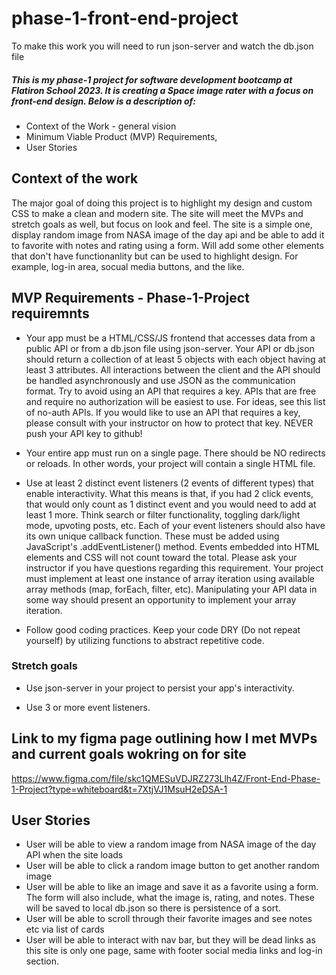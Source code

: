 # phase-1-front-end-project
To make this work you will need to run json-server and watch the db.json file 

##### This is my phase-1 project for software development bootcamp at Flatiron School 2023. It is creating a Space image rater with a focus on front-end design. Below is a description of:
- Context of the Work - general vision
- Minimum Viable Product (MVP) Requirements, 
- User Stories 

## Context of the work

The major goal of doing this project is to highlight my design and custom CSS to make a clean and modern site. The site will meet the MVPs and stretch goals as well, but focus on look and feel. The site is a simple one, display random image from NASA image of the day api and be able to add it to favorite with notes and rating using a form. Will add some other elements that don't have functionanlity but can be used to highlight design. For example, log-in area, socual media buttons, and the like. 

## MVP Requirements - Phase-1-Project requiremnts

- Your app must be a HTML/CSS/JS frontend that accesses data from a public API or from a db.json file using json-server. Your API or db.json should return a collection of at least 5 objects with each object having at least 3 attributes. All interactions between the client and the API should be handled asynchronously and use JSON as the communication format. Try to avoid using an API that requires a key. APIs that are free and require no authorization will be easiest to use. For ideas, see this list of no-auth APIs. If you would like to use an API that requires a key, please consult with your instructor on how to protect that key. NEVER push your API key to github!

- Your entire app must run on a single page. There should be NO redirects or reloads. In other words, your project will contain a single HTML file.

- Use at least 2 distinct event listeners (2 events of different types) that enable interactivity. What this means is that, if you had 2 click events, that would only count as 1 distinct event and you would need to add at least 1 more. Think search or filter functionality, toggling dark/light mode, upvoting posts, etc. Each of your event listeners should also have its own unique callback function. These must be added using JavaScript's .addEventListener() method. Events embedded into HTML elements and CSS will not count toward the total. Please ask your instructor if you have questions regarding this requirement.
Your project must implement at least one instance of array iteration using available array methods (map, forEach, filter, etc). Manipulating your API data in some way should present an opportunity to implement your array iteration.

- Follow good coding practices. Keep your code DRY (Do not repeat yourself) by utilizing functions to abstract repetitive code.

### Stretch goals

- Use json-server in your project to persist your app's interactivity.

- Use 3 or more event listeners.

## Link to my figma page outlining how I met MVPs and current goals wokring on for site
https://www.figma.com/file/skc1QMESuVDJRZ273Llh4Z/Front-End-Phase-1-Project?type=whiteboard&t=7XtjVJ1MsuH2eDSA-1


## User Stories 
- User will be able to view a random image from NASA image of the day API when the site loads
- User will be able to click a random image button to get another random image
- User will be able to like an image and save it as a favorite using a form. The form will also include, what the image is, rating, and notes. These will be saved to local db.json so there is persistence of a sort. 
- User will be able to scroll through their favorite images and see notes etc via list of cards
- User will be able to interact with nav bar, but they will be dead links as this site is only one page, same with footer social media links and log-in section. 
